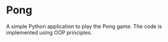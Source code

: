 # Pong
A simple Python application to play the Pong game.
The code is implemented using OOP principles.
